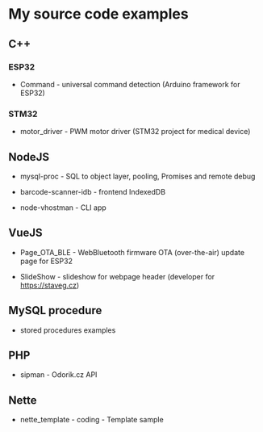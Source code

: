 # My source code examples

## C++

### ESP32

* Command - universal command detection (Arduino framework for ESP32)

### STM32
* motor_driver - PWM motor driver (STM32 project for medical device)


## NodeJS

* mysql-proc - SQL to object layer, pooling, Promises and remote debug

* barcode-scanner-idb - frontend IndexedDB

* node-vhostman - CLI app


## VueJS

* Page_OTA_BLE - WebBluetooth firmware OTA (over-the-air) update page for ESP32

* SlideShow - slideshow for webpage header (developer for https://staveg.cz)

## MySQL procedure

* stored procedures examples

## PHP

* sipman - Odorik.cz API

## Nette

* nette_template - coding - Template sample 
